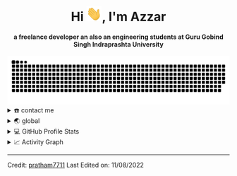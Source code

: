 <div align="center">
<h1 align="center">Hi <img width="35" src="https://github.com/1999AZZAR/1999AZZAR/blob/main/resources/img/waving.gif">, I'm Azzar</h1>
<h4 align="center">a freelance developer an also an engineering students at Guru Gobind Singh Indraprashta University</h4>
</div>

<div align="center">
  <a href="https://1999azzar.github.io/1999AZZAR/">
  <img  src="https://github.com/1999AZZAR/1999AZZAR/blob/main/resources/img/grid-snake.svg"
       alt="snake" /></a>
</div>

<details>
  <summary>☎️ contact me</summary>
<div>
  <samp>
    <h2 align="center">😎 you can reach me by:</h2>
    <p align="center">
      <br/>
      <a href="https://www.linkedin.com/in/pratham-sharma-a555b8207/" target="blank"><img align="center"
         src="https://img.shields.io/badge/linkedin-%231DA1F2.svg?style=for-the-badge&logo=linkedin&logoColor=white"
         alt="pratham" height="30"/></a>
      <a href="https://mailto:prathamsharma7711@gmail.com" target="blank"><img align="center"
         src="https://img.shields.io/badge/gmail-EA4335.svg?style=for-the-badge&logo=gmail&logoColor=white"
         alt="pratham" height="30"/></a>
    </p>
  <p align="center">
      <a href="https://www.instagram.com/prathams7711/" target="blank"><img align="center"
         src="https://img.shields.io/badge/instagram-%23E4405F.svg?style=for-the-badge&logo=Instagram&logoColor=white"
         alt="pratham" height="30"/></a>
      <a href="https://wa.me/+919871222770" target="blank"><img align="center"
         src="https://img.shields.io/badge/whatsapp-4B7F1.svg?style=for-the-badge&logo=whatsapp&logoColor=white"
         alt="pratham" height="30"/></a>
      <br>
    </p>
  </samp>
</div>
</details>

<details>
  <summary>🌏 global</summary>
<div>
<h2 align="center"> Wanna learn more something about me? </h2>
</div>

```Always thinking what to think next.```
</details>

<details> 
  <summary>💻 GitHub Profile Stats</summary>
  <div>
    <h2 align="center"> 📊 Github stats </h2>
      <br/>
        <p align="center">
          <a href="https://github.com/pratham7711/">
          <img src="https://github-readme-stats.vercel.app/api/top-langs/?username=pratham7711&langs_count=6&theme=gruvbox&layout=compact&hide_border=true" alt="pratham7711 :: Top Langs" /></a>
        </p>
        <p align="center">
          <a href="https://github.com/pratham7711/">
          <img width="49.5%" src="https://github-readme-stats.vercel.app/api?username=pratham7711&show_icons=true&theme=gruvbox&hide_border=true" />
          <img width="49.5%" src="https://github-readme-streak-stats.herokuapp.com/?user=pratham7711&theme=gruvbox&hide_border=true" />
          </a>
       </p>
     <br>
  </div>    
</details>

<details>
  <summary>📈 Activity Graph</summary>
  <br/>
  <h2 align="center"> my current activity </h2>
<a href="https://github.com/pratham7711/github-readme-activity-graph"><img alt="pratham's Activity Graph" src="https://activity-graph.herokuapp.com/graph/?username=pratham7711&bg_color=000&color=fff&line=00E676&point=fff&hide_border=true" /></a>
</details>

------
Credit: [pratham7711](https://github.com/pratham7711)
Last Edited on: 11/08/2022
